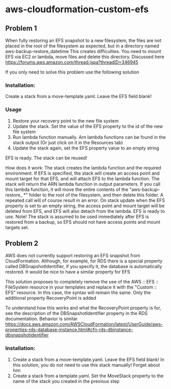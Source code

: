 # aws-cloudformation-custom-efs


## Problem 1
When fully restoring an EFS snapshot to a new filesystem, the files are not placed in the root of the filesystem as expected, but in a directory named aws-backup-restore_datetime
This creates difficulties. You need to mount EFS via EC2 or lambda, move files and delete this directory. Discussed here https://forums.aws.amazon.com/thread.jspa?threadID=346945

If you only need to solve this problem use the following solution

### Installation:
Create a stack from a move-template.yaml. Leave the EFS field blank!

### Usage
1. Restore your recovery point to the new file system
2. Update the stack. Set the value of the EFS property to the id of the new file system
3. Run lambda function manually. Arn lambda functions can be found in the stack output (Or just click on it in the Resources tab)
4. Update the stack again, set the EFS property value to an empty string

EFS is ready. The stack can be reused!

How does it work:
The stack creates the lambda function and the required environment. 
If EFS is specified, the stack will create an access point and mount target for that EFS, and will attach EFS to the lambda function. The stack will return the ARN lambda function in output parameters.
If you call this lambda function, it will move the entire contents of the "aws-backup-restore_ *" folder to the root of the filesystem, and then delete this folder. A repeated call will of course result in an error.
On stack update when the EFS property is set to an empty string, the access point and mount target will be deleted from EFS, and EFS will also detach from the lambda. EFS is ready to use. 
Note! The stack is assumed to be used immediately after EFS is restored from a backup, so EFS should not have access points and mount targets set.

## Problem 2
AWS does not currently support restoring an EFS snapshot from CloudFormation. Although, for example, for RDS there is a special property called DBSnapshotIdentifier, if you specify it, the database is automatically restored.
It would be nice to have a similar property for EFS

This solution proposes to completely remove the use of the AWS :: EFS :: FileSystem resource in your templates and replace it with the "Custom :: EFS" resource.
In this case, the syntax will remain the same. Only the additional property RecoveryPoint is added

To understand how this works and what the RecoveryPoint property is for, see the description of the DBSnapshotIdentifier property in the RDS documentation. Behavior is similar
https://docs.aws.amazon.com/AWSCloudFormation/latest/UserGuide/aws-properties-rds-database-instance.html#cfn-rds-dbinstance-dbsnapshotidentifier

### Installation:
1. Create a stack from a move-template.yaml. Leave the EFS field blank! In this solution, you do not need to use this stack manually! Forget about him
2. Create a stack from a template.yaml. Set the MoveStack property to the name of the stack you created in the previous step